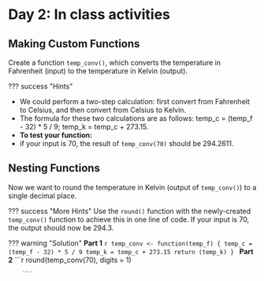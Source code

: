 # Day 2: In class activities

## Making Custom Functions

Create a function `temp_conv()`, which converts the temperature in Fahrenheit (input) to the temperature in Kelvin (output). 

??? success "Hints"  
    <ul><li>We could perform a two-step calculation: first convert from Fahrenheit to Celsius, and then convert from Celsius to Kelvin.</li><li>The formula for these two calculations are as follows: temp_c = (temp_f - 32) * 5 / 9; temp_k = temp_c + 273.15.</li><li> **To test your function:** </li><li>if your input is 70, the result of `temp_conv(70)` should be 294.2611.</li></ul>



## Nesting Functions

Now we want to round the temperature in Kelvin (output of `temp_conv()`) to a single decimal place. 

??? success "More Hints"
    Use the `round()` function with the newly-created  `temp_conv()` function to achieve this in one line of code. If your input is 70, the output should now be 294.3.


??? warning "Solution"
    **Part 1**
        ```r
            temp_conv <- function(temp_f) {
                temp_c = (temp_f - 32) * 5 / 9
                temp_k = temp_c + 273.15
            return (temp_k)
             }
        ```
    **Part 2**
        ```r
            round(temp_conv(70), digits = 1)

        ```